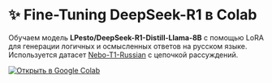 # ✨ Fine-Tuning DeepSeek-R1 в Colab

Обучаем модель **LPesto/DeepSeek-R1-Distill-Llama-8B** с помощью LoRA для генерации логичных и осмысленных ответов на русском языке. Используется датасет [Nebo-T1-Russian](https://huggingface.co/datasets/kristaller486/Nebo-T1-Russian) с цепочкой рассуждений.

[![Открыть в Google Colab](https://colab.research.google.com/assets/colab-badge.svg)](https://colab.research.google.com/drive/1OWQIYeuARhdxJAFiEfQDnwIMoc91No3K?usp=sharing)
